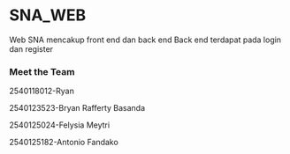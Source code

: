 # SNA_WEB
Web SNA mencakup front end dan back end
Back end terdapat pada login dan register

### Meet the Team
2540118012-Ryan

2540123523-Bryan Rafferty Basanda

2540125024-Felysia Meytri

2540125182-Antonio Fandako
